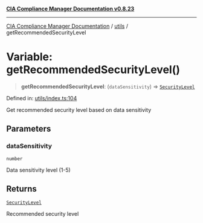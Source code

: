 [**CIA Compliance Manager Documentation v0.8.23**](../../README.md)

***

[CIA Compliance Manager Documentation](../../modules.md) / [utils](../README.md) / getRecommendedSecurityLevel

# Variable: getRecommendedSecurityLevel()

> **getRecommendedSecurityLevel**: (`dataSensitivity`) => [`SecurityLevel`](../../types/cia/type-aliases/SecurityLevel.md)

Defined in: [utils/index.ts:104](https://github.com/Hack23/cia-compliance-manager/blob/55488ba3ac0003e4435eb3634b6ab6e9b8b05a9b/src/utils/index.ts#L104)

Get recommended security level based on data sensitivity

## Parameters

### dataSensitivity

`number`

Data sensitivity level (1-5)

## Returns

[`SecurityLevel`](../../types/cia/type-aliases/SecurityLevel.md)

Recommended security level
